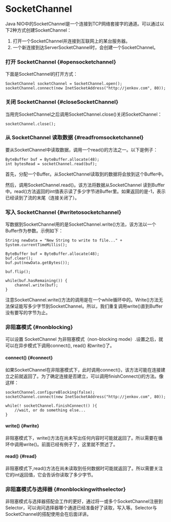 # SocketChannel

Java NIO中的SocketChannel是一个连接到TCP网络套接字的通道。可以通过以下2种方式创建SocketChannel：

1. 打开一个SocketChannel并连接到互联网上的某台服务器。
2. 一个新连接到达ServerSocketChannel时，会创建一个SocketChannel。



### 打开 SocketChannel {#opensocketchannel}

下面是SocketChannel的打开方式：

```
SocketChannel socketChannel = SocketChannel.open();
socketChannel.connect(new InetSocketAddress("http://jenkov.com", 80));
```

### 关闭 SocketChannel {#closeSocketChannel}

当用完SocketChannel之后调用SocketChannel.close\(\)关闭SocketChannel：

```
socketChannel.close();

```

### 从 SocketChannel 读取数据 {#readfromsocketchannel}

要从SocketChannel中读取数据，调用一个read\(\)的方法之一。以下是例子：

```
ByteBuffer buf = ByteBuffer.allocate(48);
int bytesRead = socketChannel.read(buf);
```

首先，分配一个Buffer。从SocketChannel读取到的数据将会放到这个Buffer中。

然后，调用SocketChannel.read\(\)。该方法将数据从SocketChannel 读到Buffer中。read\(\)方法返回的int值表示读了多少字节进Buffer里。如果返回的是-1，表示已经读到了流的末尾（连接关闭了）。

### 写入 SocketChannel {#writetosocketchannel}

写数据到SocketChannel用的是SocketChannel.write\(\)方法，该方法以一个Buffer作为参数。示例如下：

```
String newData = "New String to write to file..." + System.currentTimeMillis();

ByteBuffer buf = ByteBuffer.allocate(48);
buf.clear();
buf.put(newData.getBytes());

buf.flip();

while(buf.hasRemaining()) {
    channel.write(buf);
}
```

注意SocketChannel.write\(\)方法的调用是在一个while循环中的。Write\(\)方法无法保证能写多少字节到SocketChannel。所以，我们重复调用write\(\)直到Buffer没有要写的字节为止。

### 非阻塞模式 {#nonblocking}

可以设置 SocketChannel 为非阻塞模式（non-blocking mode）.设置之后，就可以在异步模式下调用connect\(\), read\(\) 和write\(\)了。

#### connect\(\) {#connect}

如果SocketChannel在非阻塞模式下，此时调用connect\(\)，该方法可能在连接建立之前就返回了。为了确定连接是否建立，可以调用finishConnect\(\)的方法。像这样：

```
socketChannel.configureBlocking(false);
socketChannel.connect(new InetSocketAddress("http://jenkov.com", 80));

while(! socketChannel.finishConnect() ){
    //wait, or do something else...
}
```

#### write\(\) {#write}

非阻塞模式下，write\(\)方法在尚未写出任何内容时可能就返回了。所以需要在循环中调用write\(\)。前面已经有例子了，这里就不赘述了。

#### read\(\) {#read}

非阻塞模式下,read\(\)方法在尚未读取到任何数据时可能就返回了。所以需要关注它的int返回值，它会告诉你读取了多少字节。

### 非阻塞模式与选择器 {#nonblockingwithselector}

非阻塞模式与选择器搭配会工作的更好，通过将一或多个SocketChannel注册到Selector，可以询问选择器哪个通道已经准备好了读取，写入等。Selector与SocketChannel的搭配使用会在后面详讲。

